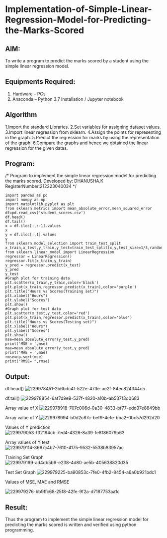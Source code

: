 # Implementation-of-Simple-Linear-Regression-Model-for-Predicting-the-Marks-Scored

## AIM:
To write a program to predict the marks scored by a student using the simple linear regression model.

## Equipments Required:
1. Hardware – PCs
2. Anaconda – Python 3.7 Installation / Jupyter notebook

## Algorithm
1.Import the standard Libraries.
2.Set variables for assigning dataset values.
3.Import linear regression from sklearn.
4.Assign the points for representing in the graph.
5.Predict the regression for marks by using the representation of the graph.
6.Compare the graphs and hence we obtained the linear regression for the given datas.

## Program:
/*
Program to implement the simple linear regression model for predicting the marks scored.
Developed by: DHANUSHA.K
RegisterNumber:212223040034
*/
```
import pandas as pd
import numpy as np
import matplotlib.pyplot as plt
from sklearn.metrics import mean_absolute_error,mean_squared_error
df=pd.read_csv('student_scores.csv')
df.head()
df.tail()
x = df.iloc[:,:-1].values
x
y = df.iloc[:,1].values
y
from sklearn.model_selection import train_test_split
x_train,x_test,y_train,y_test=train_test_split(x,y,test_size=1/3,random_state=0)
from sklearn.linear_model import LinearRegression
regressor = LinearRegression()
regressor.fit(x_train,y_train)
y_pred = regressor.predict(x_test)
y_pred
y_test
#Graph plot for training data
plt.scatter(x_train,y_train,color='black')
plt.plot(x_train,regressor.predict(x_train),color='purple')
plt.title("Hours vs Scores(Training set)")
plt.xlabel("Hours")
plt.ylabel("Scores")
plt.show()
#Graph plot for test data
plt.scatter(x_test,y_test,color='red')
plt.plot(x_train,regressor.predict(x_train),color='blue')
plt.title("Hours vs Scores(Testing set)")
plt.xlabel("Hours")
plt.ylabel("Scores")
plt.show()
mse=mean_absolute_error(y_test,y_pred)
print('MSE = ',mse)
mae=mean_absolute_error(y_test,y_pred)
print('MAE = ',mae)
rmse=np.sqrt(mse)
print("RMSE= ",rmse)
```

## Output:

df.head()
![229978451-2b6bdc4f-522e-473e-ae2f-84ec824344c5](https://github.com/Dhanusha17/Implementation-of-Simple-Linear-Regression-Model-for-Predicting-the-Marks-Scored/assets/151549957/5f837e07-f0b5-46e9-85b1-bbe3371c3098)

df.tail()
![229978854-6af7d9e9-537f-4820-a10b-ab537f3d0683](https://github.com/Dhanusha17/Implementation-of-Simple-Linear-Regression-Model-for-Predicting-the-Marks-Scored/assets/151549957/22009633-b735-4f64-a2c3-33f5047e6c05)

Array value of X
![229978918-707c006d-0a30-4833-bf77-edd37e8849bb](https://github.com/Dhanusha17/Implementation-of-Simple-Linear-Regression-Model-for-Predicting-the-Marks-Scored/assets/151549957/f5db28cf-f0fe-47e3-8e52-c828f401866f)

Array value of Y
![229978994-b0d2c87c-bef9-4efe-bba2-0bc57d292d20](https://github.com/Dhanusha17/Implementation-of-Simple-Linear-Regression-Model-for-Predicting-the-Marks-Scored/assets/151549957/2b6a9e76-20b0-4555-8f32-5d75265894dd)

Values of Y prediction
![229979053-f32194cb-7ed4-4326-8a39-fe8186079b63](https://github.com/Dhanusha17/Implementation-of-Simple-Linear-Regression-Model-for-Predicting-the-Marks-Scored/assets/151549957/585e9165-766c-406f-b4dd-aeab8dfd339d)

Array values of Y test
![229979114-3667c4b7-7610-4175-9532-5538b83957ac](https://github.com/Dhanusha17/Implementation-of-Simple-Linear-Regression-Model-for-Predicting-the-Marks-Scored/assets/151549957/d3786c43-ab9f-4afb-8d65-02b46c03f65d)

Training Set Graph
![229979169-ad4db5b6-e238-4d80-ae5b-405638820d35](https://github.com/Dhanusha17/Implementation-of-Simple-Linear-Regression-Model-for-Predicting-the-Marks-Scored/assets/151549957/61011419-ddde-4fb6-8189-6ef43e776693)

Test Set Graph
![229979225-ba90853c-7fe0-4fb2-8454-a6a0b921bdc1](https://github.com/Dhanusha17/Implementation-of-Simple-Linear-Regression-Model-for-Predicting-the-Marks-Scored/assets/151549957/ea0aaf68-ea36-4941-a252-daca00fc2a88)

Values of MSE, MAE and RMSE

![229979276-bb9ffc68-25f8-42fe-9f2a-d7187753aa1c](https://github.com/Dhanusha17/Implementation-of-Simple-Linear-Regression-Model-for-Predicting-the-Marks-Scored/assets/151549957/491fe607-d895-4d51-ae46-157daade51ce)



## Result:
Thus the program to implement the simple linear regression model for predicting the marks scored is written and verified using python programming.
